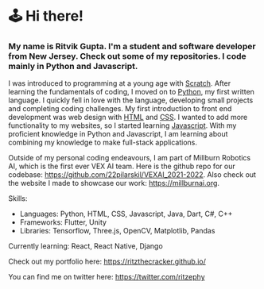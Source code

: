# 🕹️ Hi there!
### My name is Ritvik Gupta. I'm a student and software developer from New Jersey. Check out some of my repositories. I code mainly in Python and Javascript.

I was introduced to programming at a young age with [Scratch](https://scratch.mit.edu/).
After learning the fundamentals of coding, I moved on to [Python](https://www.python.org/), my first written language.
I quickly fell in love with the language, developing small projects and completing coding challenges.
My first introduction to front end development was web design with [HTML](https://developer.mozilla.org/en-US/docs/Web/HTML) and [CSS](https://developer.mozilla.org/en-US/docs/Web/CSS).
I wanted to add more functionality to my websites, so I started learning [Javascript](https://www.javascript.com/).
With my proficient knowledge in Python and Javascript, I am learning about combining my knowledge to make full-stack applications.

Outside of my personal coding endeavours, I am part of Millburn Robotics AI, which is the first ever VEX AI team. Here is the github repo for our codebase: https://github.com/22pilarskil/VEXAI_2021-2022. Also check out the website I made to showcase our work: https://millburnai.org.

Skills:
- Languages: Python, HTML, CSS, Javascript, Java, Dart, C#, C++
- Frameworks: Flutter, Unity
- Libraries: Tensorflow, Three.js, OpenCV, Matplotlib, Pandas

Currently learning: React, React Native, Django

Check out my portfolio here: https://ritzthecracker.github.io/

You can find me on twitter here: https://twitter.com/ritzephy
